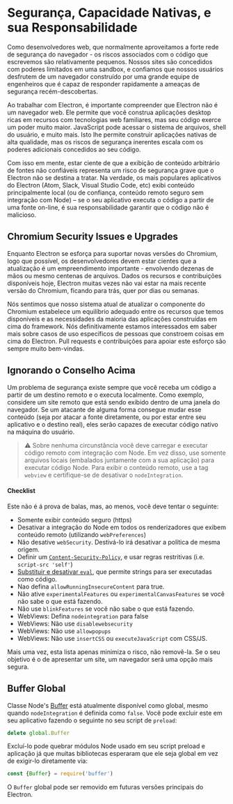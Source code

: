 # Segurança, Capacidade Nativas, e sua Responsabilidade

Como desenvolvedores web, que normalmente aproveitamos a forte rede de segurança do navegador - os riscos associados com o código que escrevemos são relativamente pequenos. Nossos sites são concedidos com poderes limitados em uma sandbox, e confiamos que nossos usuários desfrutem de um navegador construído por uma grande equipe de engenheiros que é capaz de responder rapidamente a ameaças de segurança recém-descobertas.

Ao trabalhar com Electron, é importante compreender que Electron não é um navegador web. Ele permite que você construa aplicações desktop ricas em recursos com tecnologias web familiares, mas seu código exerce um poder muito maior. JavaScript pode acessar o sistema de arquivos, shell do usuário, e muito mais. Isto lhe permite construir aplicações nativas de alta qualidade, mas os riscos de segurança inerentes escala com os poderes adicionais concedidos ao seu código.

Com isso em mente, estar ciente de que a exibição de conteúdo arbitrário de fontes não confiáveis representa um risco de segurança grave que o Electron não se destina a tratar. Na verdade, os mais populares aplicativos do Electron (Atom, Slack, Visual Studio Code, etc) exibi conteúdo principalmente local (ou de confiança, conteúdo remoto seguro sem integração com Node) – se o seu aplicativo executa o código a partir de uma fonte on-line, é sua responsabilidade garantir que o código não é malicioso.

## Chromium Security Issues e Upgrades

Enquanto Electron se esforça para suportar novas versões do Chromium, logo que possível, os desenvolvedores devem estar cientes que a atualização é um empreendimento importante - envolvendo dezenas de mãos ou mesmo centenas de arquivos. Dados os recursos e contribuições disponíveis hoje, Electron muitas vezes não vai estar na mais recente versão do Chromium, ficando para trás, quer por dias ou semanas.

Nós sentimos que nosso sistema atual de atualizar o componente do Chromium estabelece um equilíbrio adequado entre os recursos que temos disponíveis e as necessidades da maioria das aplicações construídas em cima do framework. Nós definitivamente estamos interessados em saber mais sobre casos de uso específicos de pessoas que constroem coisas em cima do Electron. Pull requests e contribuições para apoiar este esforço são sempre muito bem-vindas.

## Ignorando o Conselho Acima

Um problema de segurança existe sempre que você receba um código a partir de um destino remoto e o executa localmente. Como exemplo, considere um site remoto que está sendo exibido dentro de uma janela do navegador. Se um atacante de alguma forma consegue mudar esse conteúdo (seja por atacar a fonte diretamente, ou por estar entre seu aplicativo e o destino real), eles serão capazes de executar código nativo na máquina do usuário.

> :warning: Sobre nenhuma circunstância você deve carregar e executar código remoto com integração com Node. Em vez disso, use somente arquivos locais (embalados juntamente com a sua aplicação) para executar código Node. Para exibir o conteúdo remoto, use a tag `webview` e certifique-se de desativar o `nodeIntegration`.

#### Checklist

Este não é á prova de balas, mas, ao menos, você deve tentar o seguinte:

* Somente exibir conteúdo seguro (https)
* Desativar a integração do Node em todos os renderizadores que exibem conteúdo remoto (utilizando `webPreferences`)
* Não desative `webSecurity`. Destivá-lo irá desativar a política de mesma origem.
* Definir um [`Content-Security-Policy`](http://www.html5rocks.com/en/tutorials/security/content-security-policy/), e usar regras restritivas (i.e. `script-src 'self'`)
* [Substituir e desativar `eval`](https://github.com/nylas/N1/blob/0abc5d5defcdb057120d726b271933425b75b415/static/index.js#L6-L8), que permite strings para ser executadas como código.
* Nao defina `allowRunningInsecureContent` para true.
* Não ative `experimentalFeatures` ou `experimentalCanvasFeatures` se você não sabe o que está fazendo.
* Não use `blinkFeatures` se você não sabe o que está fazendo.
* WebViews: Defina `nodeintegration` para false
* WebViews: Não use `disablewebsecurity`
* WebViews: Não use `allowpopups`
* WebViews: Não use `insertCSS` ou `executeJavaScript` com CSS/JS.

Mais uma vez, esta lista apenas minimiza o risco, não removê-la. Se o seu objetivo é o de apresentar um site, um navegador será uma opção mais segura.

## Buffer Global

Classe Node's [Buffer](https://nodejs.org/api/buffer.html) está atualmente disponível como global, mesmo quando `nodeIntegration` é definida como `false`. Você pode excluir este em seu aplicativo fazendo o seguinte no seu script de `preload`:

```js
delete global.Buffer
```

Excluí-lo pode quebrar módulos Node usado em seu script preload e aplicação já que muitas bibliotecas esperaram que ele seja global em vez de exigir-lo diretamente via:

```js
const {Buffer} = require('buffer')
```

O `Buffer` global pode ser removido em futuras versões principais do Electron.
